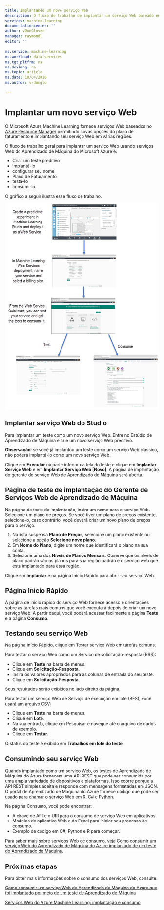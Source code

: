 ```yaml
---
title: Implantando um novo serviço Web
description: O fluxo de trabalho de implantar um serviço Web baseado em ARM
services: machine-learning
documentationcenter: ''
author: vDonGlover
manager: raymondl
editor: ''

ms.service: machine-learning
ms.workload: data-services
ms.tgt_pltfrm: na
ms.devlang: na
ms.topic: article
ms.date: 10/04/2016
ms.author: v-donglo

---
```

# <a name="deploy-a-new-web-service"></a>Implantar um novo serviço Web
O Microsoft Azure Machine Learning fornece serviços Web baseados no [Azure Resource Manager](../resource-group-overview.md) permitindo novas opções do plano de faturamento e implantando seu serviço Web em várias regiões.

O fluxo de trabalho geral para implantar um serviço Web usando serviços Web do Aprendizado de Máquina do Microsoft Azure é:

* Criar um teste preditivo
* implantá-lo
* configurar seu nome
* Plano de Faturamento
* testá-lo
* consumi-lo.

O gráfico a seguir ilustra esse fluxo de trabalho.

![Fluxo de trabalho de implantação de serviço Web][1]

## <a name="deploy-web-service-from-studio"></a>Implantar serviço Web do Studio
Para implantar um teste como um novo serviço Web. Entre no Estúdio de Aprendizado de Máquina e crie um novo serviço Web preditivo. 

**Observação**: se você já implantou um teste como um serviço Web clássico, não poderá implantá-lo como um novo serviço Web.

Clique em **Executar** na parte inferior da tela do teste e clique em **Implantar Serviço Web** e em **Implantar Serviço Web [Novo]**. A página de implantação do gerente do serviço Web de Aprendizado de Máquina será aberta.

## <a name="machine-learning-web-service-manager-deploy-experiment-page"></a>Página de teste de implantação do Gerente de Serviços Web de Aprendizado de Máquina
Na página de teste de implantação, insira um nome para o serviço Web.
Selecione um plano de preços. Se você tiver um plano de preços existente, selecione-o, caso contrário, você deverá criar um novo plano de preços para o serviço. 

1. Na lista suspensa **Plano de Preços**, selecione um plano existente ou selecione a opção **Selecione novo plano**.
2. Em **Nome do Plano**, digite um nome que identificará o plano na sua conta.
3. Selecione uma dos **Níveis de Planos Mensais**. Observe que os níveis de plano padrão são os planos para sua região padrão e o serviço web que está implantado para essa região.

Clique em **Implantar** e na página Início Rápido para abrir seu serviço Web.

## <a name="quickstart-page"></a>Página Início Rápido
A página de início rápido do serviço Web fornece acesso e orientações sobre as tarefas mais comuns que você executará depois de criar um novo serviço Web. A partir daqui, você poderá acessar facilmente a página **Teste** e a página **Consumo**.

## <a name="testing-your-web-service"></a>Testando seu serviço Web
Na página Início Rápido, clique em Testar serviço Web em tarefas comuns.   

Para testar o serviço Web como um Serviço de solicitação-resposta (RRS):

* Clique em **Teste** na barra de menus.
* Clique em **Solicitação-Resposta**.
* Insira os valores apropriados para as colunas de entrada do seu teste.
* Clique em **Solicitação-Resposta**.

Seus resultados serão exibidos no lado direito da página.

Para testar um serviço Web de Serviço de execução em lote (BES), você usará um arquivo CSV:

* Clique em **Teste** na barra de menus.
* Clique em **Lote**.
* Na sua entrada, clique em Pesquisar e navegue até o arquivo de dados de exemplo.
* Clique em **Testar**.

O status do teste é exibido em **Trabalhos em lote do teste**.

## <a name="consuming-your-web-service"></a>Consumindo seu serviço Web
Quando implantado como um serviço Web, os testes de Aprendizado de Máquina do Azure fornecem uma API REST que pode ser consumida por uma ampla variedade de dispositivos e plataformas. Isso ocorre porque a API REST simples aceita e responde com mensagens formatadas em JSON. O portal de Aprendizado de Máquina do Azure fornece código que pode ser usado para chamar o serviço Web em R, C# e Python.

Na página Consumo, você pode encontrar:

* A chave de API e o URI para o consumo de serviço Web em aplicativos.
* Modelos de aplicativo Web e do Excel para iniciar seu processo de consumo.
* Exemplo de código em C#, Python e R para começar.

Para saber mais sobre serviços Web de consumo, veja [Como consumir um serviço Web do Aprendizado de Máquina do Azure implantado de um teste do Aprendizado de Máquina](machine-learning-consume-web-services.md).

## <a name="next-steps"></a>Próximas etapas
Para obter mais informações sobre o consumo dos serviços Web, consulte:

[Como consumir um serviço Web de Aprendizado de Máquina do Azure que foi implantado por meio de um teste de Aprendizado de Máquina](machine-learning-consume-web-services.md)

[Serviços Web do Azure Machine Learning: implantação e consumo](machine-learning-deploy-consume-web-service-guide.md)

<!--Image references-->
[1]: ./media/machine-learning-webservice-deploy-a-web-service/armdeploymentworkflow.png


<!--links-->



<!--HONumber=Oct16_HO2-->


